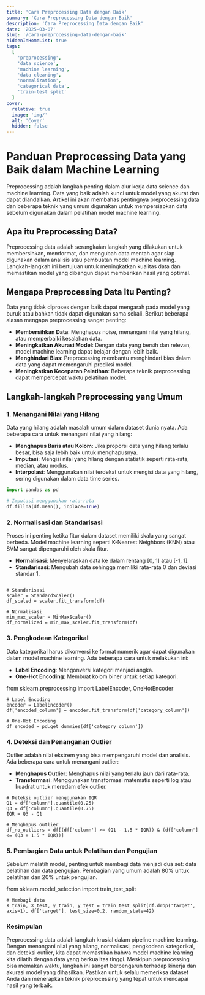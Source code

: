 ```yaml
---
title: 'Cara Preprocessing Data dengan Baik'
summary: 'Cara Preprocessing Data dengan Baik'
description: 'Cara Preprocessing Data dengan Baik'
date: '2025-03-07'
slug: '/cara-preprocessing-data-dengan-baik'
hiddenInHomeList: true
tags:
  [
    'preprocessing',
    'data science',
    'machine learning',
    'data cleaning',
    'normalization',
    'categorical data',
    'train-test split'
  ]
cover:
  relative: true
  image: 'img/'
  alt: 'Cover'
  hidden: false
---
```

# Panduan Preprocessing Data yang Baik dalam Machine Learning

Preprocessing adalah langkah penting dalam alur kerja data science dan machine learning. Data yang baik adalah kunci untuk model yang akurat dan dapat diandalkan. Artikel ini akan membahas pentingnya preprocessing data dan beberapa teknik yang umum digunakan untuk mempersiapkan data sebelum digunakan dalam pelatihan model machine learning.

## Apa itu Preprocessing Data?

Preprocessing data adalah serangkaian langkah yang dilakukan untuk membersihkan, memformat, dan mengubah data mentah agar siap digunakan dalam analisis atau pembuatan model machine learning. Langkah-langkah ini bertujuan untuk meningkatkan kualitas data dan memastikan model yang dibangun dapat memberikan hasil yang optimal.

## Mengapa Preprocessing Data Itu Penting?

Data yang tidak diproses dengan baik dapat mengarah pada model yang buruk atau bahkan tidak dapat digunakan sama sekali. Berikut beberapa alasan mengapa preprocessing sangat penting:
- **Membersihkan Data**: Menghapus noise, menangani nilai yang hilang, atau memperbaiki kesalahan data.
- **Meningkatkan Akurasi Model**: Dengan data yang bersih dan relevan, model machine learning dapat belajar dengan lebih baik.
- **Menghindari Bias**: Preprocessing membantu menghindari bias dalam data yang dapat memengaruhi prediksi model.
- **Meningkatkan Kecepatan Pelatihan**: Beberapa teknik preprocessing dapat mempercepat waktu pelatihan model.

## Langkah-langkah Preprocessing yang Umum

### 1. Menangani Nilai yang Hilang

Data yang hilang adalah masalah umum dalam dataset dunia nyata. Ada beberapa cara untuk menangani nilai yang hilang:
- **Menghapus Baris atau Kolom**: Jika proporsi data yang hilang terlalu besar, bisa saja lebih baik untuk menghapusnya.
- **Imputasi**: Mengisi nilai yang hilang dengan statistik seperti rata-rata, median, atau modus.
- **Interpolasi**: Menggunakan nilai terdekat untuk mengisi data yang hilang, sering digunakan dalam data time series.

```python
import pandas as pd

# Imputasi menggunakan rata-rata
df.fillna(df.mean(), inplace=True)
```
### 2. Normalisasi dan Standarisasi
Proses ini penting ketika fitur dalam dataset memiliki skala yang sangat berbeda. Model machine learning seperti K-Nearest Neighbors (KNN) atau SVM sangat dipengaruhi oleh skala fitur.

- **Normalisasi**: Menyelaraskan data ke dalam rentang [0, 1] atau [-1, 1].
- **Standarisasi**: Mengubah data sehingga memiliki rata-rata 0 dan deviasi standar 1.

```from sklearn.preprocessing import StandardScaler, MinMaxScaler

# Standarisasi
scaler = StandardScaler()
df_scaled = scaler.fit_transform(df)

# Normalisasi
min_max_scaler = MinMaxScaler()
df_normalized = min_max_scaler.fit_transform(df) 
```
### 3. Pengkodean Kategorikal
Data kategorikal harus dikonversi ke format numerik agar dapat digunakan dalam model machine learning. Ada beberapa cara untuk melakukan ini:

- **Label Encoding**: Mengonversi kategori menjadi angka.
- **One-Hot Encoding**: Membuat kolom biner untuk setiap kategori.

from sklearn.preprocessing import LabelEncoder, OneHotEncoder
```
# Label Encoding
encoder = LabelEncoder()
df['encoded_column'] = encoder.fit_transform(df['category_column'])

# One-Hot Encoding
df_encoded = pd.get_dummies(df['category_column']) 
```
### 4. Deteksi dan Penanganan Outlier
Outlier adalah nilai ekstrem yang bisa mempengaruhi model dan analisis. Ada beberapa cara untuk menangani outlier:

- **Menghapus Outlier**: Menghapus nilai yang terlalu jauh dari rata-rata.
- **Transformasi**: Menggunakan transformasi matematis seperti log atau kuadrat untuk meredam efek outlier.
```
# Deteksi outlier menggunakan IQR
Q1 = df['column'].quantile(0.25)
Q3 = df['column'].quantile(0.75)
IQR = Q3 - Q1

# Menghapus outlier
df_no_outliers = df[(df['column'] >= (Q1 - 1.5 * IQR)) & (df['column'] <= (Q3 + 1.5 * IQR))]
```

### 5. Pembagian Data untuk Pelatihan dan Pengujian
Sebelum melatih model, penting untuk membagi data menjadi dua set: data pelatihan dan data pengujian. Pembagian yang umum adalah 80% untuk pelatihan dan 20% untuk pengujian.

from sklearn.model_selection import train_test_split
```
# Membagi data
X_train, X_test, y_train, y_test = train_test_split(df.drop('target', axis=1), df['target'], test_size=0.2, random_state=42)
```

### Kesimpulan
Preprocessing data adalah langkah krusial dalam pipeline machine learning. Dengan menangani nilai yang hilang, normalisasi, pengkodean kategorikal, dan deteksi outlier, kita dapat memastikan bahwa model machine learning kita dilatih dengan data yang berkualitas tinggi. Meskipun preprocessing bisa memakan waktu, langkah ini sangat berpengaruh terhadap kinerja dan akurasi model yang dihasilkan. Pastikan untuk selalu memeriksa dataset Anda dan menerapkan teknik preprocessing yang tepat untuk mencapai hasil yang terbaik. 